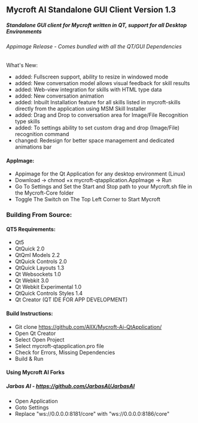 ## Mycroft AI Standalone GUI Client Version 1.3
##### Standalone GUI client for Mycroft written in QT, support for all Desktop Environments
###### Appimage Release - Comes bundled with all the QT/GUI Dependencies

What's New: 
* added: Fullscreen support, ability to resize in windowed mode
* added: New conversation model allows visual feedback for skill results
* added: Web-view integration for skills with HTML type data
* added: New conversation animation
* added: Inbuilt Installation feature for all skills listed in mycroft-skills directly from the application using MSM Skill Installer
* added: Drag and Drop to conversation area for Image/File Recognition type skills
* added: To settings ability to set custom drag and drop (Image/File) recognition command  
* changed: Redesign for better space management and dedicated animations bar

#### AppImage:
* Appimage for the Qt Application for any desktop environment (Linux)
* Download -> chmod +x mycroft-qtapplication.AppImage -> Run
* Go To Settings and Set the Start and Stop path to your Mycroft.sh file in the Mycroft-Core folder
* Toggle The Switch on The Top Left Corner to Start Mycroft  

### Building From Source: 

#### QT5 Requirements:
* Qt5
* QtQuick 2.0
* QtQml Models 2.2
* QtQuick Controls 2.0
* QtQuick Layouts 1.3
* Qt Websockets 1.0
* Qt Webkit 3.0
* Qt Webkit Experimental 1.0
* QtQuick Controls Styles 1.4
* Qt Creator (QT IDE FOR APP DEVELOPMENT)

#### Build Instructions:
- Git clone https://github.com/AIIX/Mycroft-Ai-QtApplication/
- Open Qt Creator
- Select Open Project
- Select mycroft-qtapplication.pro file 
- Check for Errors, Missing Dependencies
- Build & Run

#### Using Mycroft AI Forks
##### Jarbas AI - https://github.com/JarbasAI/JarbasAI
- Open Application
- Goto Settings
- Replace "ws://0.0.0.0:8181/core" with "ws://0.0.0.0:8186/core"
